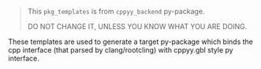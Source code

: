 > This `pkg_templates` is from `cppyy_backend` py-package.
>
> DO NOT CHANGE IT, UNLESS YOU KNOW WHAT YOU ARE DOING.

These templates are used to generate a target py-package which binds 
the cpp interface (that parsed by clang/rootcling) with cppyy.gbl style py interface. 
